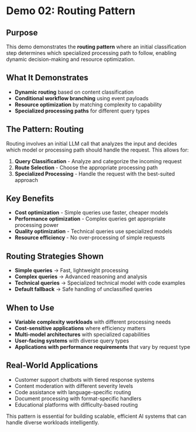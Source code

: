 # Demo 02: Routing Pattern

## Purpose

This demo demonstrates the **routing pattern** where an initial classification step determines which specialized processing path to follow, enabling dynamic decision-making and resource optimization.

## What It Demonstrates

- **Dynamic routing** based on content classification
- **Conditional workflow branching** using event payloads
- **Resource optimization** by matching complexity to capability
- **Specialized processing paths** for different query types

## The Pattern: Routing

Routing involves an initial LLM call that analyzes the input and decides which model or processing path should handle the request. This allows for:

1. **Query Classification** - Analyze and categorize the incoming request
2. **Route Selection** - Choose the appropriate processing path
3. **Specialized Processing** - Handle the request with the best-suited approach

## Key Benefits

- **Cost optimization** - Simple queries use faster, cheaper models
- **Performance optimization** - Complex queries get appropriate processing power
- **Quality optimization** - Technical queries use specialized models
- **Resource efficiency** - No over-processing of simple requests

## Routing Strategies Shown

- **Simple queries** → Fast, lightweight processing
- **Complex queries** → Advanced reasoning and analysis
- **Technical queries** → Specialized technical model with code examples
- **Default fallback** → Safe handling of unclassified queries

## When to Use

- **Variable complexity workloads** with different processing needs
- **Cost-sensitive applications** where efficiency matters
- **Multi-model architectures** with specialized capabilities
- **User-facing systems** with diverse query types
- **Applications with performance requirements** that vary by request type

## Real-World Applications

- Customer support chatbots with tiered response systems
- Content moderation with different severity levels
- Code assistance with language-specific routing
- Document processing with format-specific handlers
- Educational platforms with difficulty-based routing

This pattern is essential for building scalable, efficient AI systems that can handle diverse workloads intelligently.
